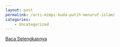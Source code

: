 ```yaml
---
layout: post
permalink: /arti-mimpi-kuda-putih-menurut-islam/
categories:
    - Uncategorized
---
```


[Baca Selengkapnya](/08)